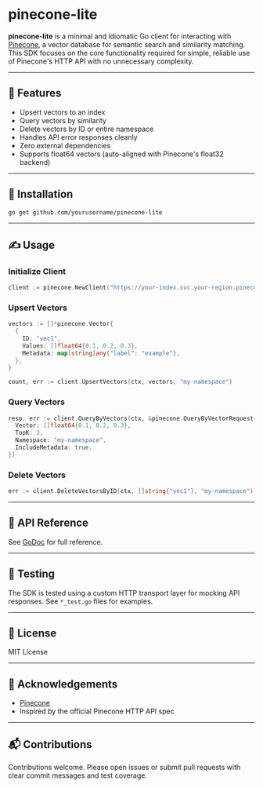# pinecone-lite

**pinecone-lite** is a minimal and idiomatic Go client for interacting with [Pinecone](https://www.pinecone.io/), a vector database for semantic search and similarity matching. This SDK focuses on the core functionality required for simple, reliable use of Pinecone's HTTP API with no unnecessary complexity.

---

## 🚀 Features

- Upsert vectors to an index
- Query vectors by similarity
- Delete vectors by ID or entire namespace
- Handles API error responses cleanly
- Zero external dependencies
- Supports float64 vectors (auto-aligned with Pinecone's float32 backend)

---

## 🔧 Installation

```bash
go get github.com/yourusername/pinecone-lite
```

---

## ✍️ Usage

### Initialize Client

```go
client := pinecone.NewClient("https://your-index.svc.your-region.pinecone.io", "your-api-key")
```

### Upsert Vectors

```go
vectors := []*pinecone.Vector{
  {
    ID: "vec1",
    Values: []float64{0.1, 0.2, 0.3},
    Metadata: map[string]any{"label": "example"},
  },
}

count, err := client.UpsertVectors(ctx, vectors, "my-namespace")
```

### Query Vectors

```go
resp, err := client.QueryByVectors(ctx, &pinecone.QueryByVectorRequest{
  Vector: []float64{0.1, 0.2, 0.3},
  TopK: 3,
  Namespace: "my-namespace",
  IncludeMetadata: true,
})
```

### Delete Vectors

```go
err := client.DeleteVectorsByID(ctx, []string{"vec1"}, "my-namespace")
```

---

## 📘 API Reference

See [GoDoc](https://pkg.go.dev/github.com/yourusername/pinecone-lite) for full reference.

---

## 🧪 Testing

The SDK is tested using a custom HTTP transport layer for mocking API responses. See `*_test.go` files for examples.

---

## 🧪 License

MIT License

---

## 🙏 Acknowledgements

- [Pinecone](https://www.pinecone.io/)
- Inspired by the official Pinecone HTTP API spec

---

## 📬 Contributions

Contributions welcome. Please open issues or submit pull requests with clear commit messages and test coverage.


